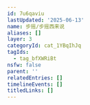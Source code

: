 ```yaml
---
id: 7u6qaviu
lastUpdated: '2025-06-13'
name: 步摇/步摇西来说
aliases: []
layer: 3
categoryId: cat_1YBqIhJq
tagIds:
  - tag_bfXWRiBt
nsfw: false
parent: ''
relatedEntries: []
timelineEvents: []
titledLinks: []
---
```


